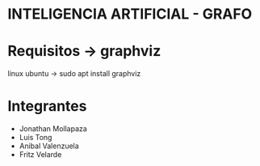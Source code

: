 INTELIGENCIA ARTIFICIAL - GRAFO
=======================

# Requisitos -> graphviz

linux ubuntu -> sudo apt install graphviz


# Integrantes
- Jonathan Mollapaza
- Luis Tong 
- Anibal Valenzuela
- Fritz Velarde